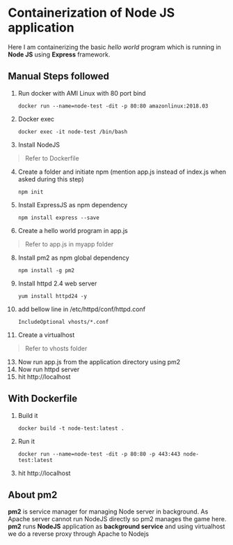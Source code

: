 # Containerization of Node JS application

Here I am containerizing the basic *hello world* program which is running in **Node JS** using **Express** framework.

## Manual Steps followed

 1. Run docker with AMI Linux with 80 port bind
	 

    `docker run --name=node-test -dit -p 80:80 amazonlinux:2018.03`

 2. Docker exec


    `docker exec -it node-test /bin/bash`

 3. Install NodeJS
> Refer to Dockerfile

 4. Create a folder and initiate npm (mention app.js instead of index.js when asked during this step)
	

    `npm init`

 5. Install ExpressJS as npm dependency

    `npm install express --save`

 6. Create a hello world program in app.js
> Refer to app.js in myapp folder

 8. Install pm2 as npm global dependency

	`npm install -g pm2`

 9. Install httpd 2.4 web server
  
	`yum install httpd24 -y` 
	
 10. add bellow line in /etc/httpd/conf/httpd.conf
	
		`IncludeOptional vhosts/*.conf`
	
 12. Create a virtualhost
> Refer to vhosts folder

 13. Now run app.js from the application directory using pm2
 14. Now run httpd server
 15. hit http://localhost

## With Dockerfile

 1. Build it

	`docker build -t node-test:latest .`
 2. Run it
	 
	  `docker run --name=node-test -dit -p 80:80 -p 443:443 node-test:latest`
 3. hit http://localhost

## About pm2
**pm2** is service manager for managing Node server in background. As Apache server cannot run NodeJS directly so pm2 manages the game here. **pm2** runs **NodeJS** application as **background service** and using virtualhost we do a reverse proxy through Apache to Nodejs

